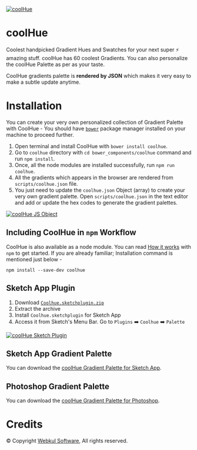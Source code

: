 [![coolHue](https://webkul.github.io/coolhue/images/coolhue-cover.png?1.0.1)](https://webkul.github.io/coolhue/)
# coolHue
Coolest handpicked Gradient Hues and Swatches for your next super ⚡ amazing stuff. coolHue has 60 coolest Gradients. You can also personalize the coolHue Palette as per as your taste.
 
CoolHue gradients palette is **rendered by JSON** which makes it very easy to make a subtle update anytime.

# Installation
You can create your very own personalized collection of Gradient Palette with CoolHue - 
You should have [`bower`](https://bower.io/#install-bower) package manager installed on your machine to proceed further.
1. Open terminal and install CoolHue with `bower install coolhue`.
2. Go to `coolhue` directory with `cd bower_components/coolhue` command and run `npm install`.
3. Once, all the node modules are installed successfully, run `npm run coolhue`.
4. All the gradients which appears in the browser are rendered from `scripts/coolhue.json` file.
5. You just need to update the `coolhue.json` Object (array) to create your very own gradient palette. Open `scripts/coolhue.json` in the text editor and add or update the hex codes to generate the gradient palettes.
 
[![coolHue JS Object](https://webkul.github.io/coolhue/images/coolhue-json.png)](https://github.com/webkul/coolhue/blob/master/scripts/coolhue.json)

## Including CoolHue in `npm` Workflow
CoolHue is also available as a node module. You can read [How it works](https://www.npmjs.com/package/coolhue) with `npm` to get started. If you are already familiar; Installation command is mentioned just below -  
   
`npm install --save-dev coolhue`
   
## Sketch App Plugin
1. Download [`Coolhue.sketchplugin.zip`](https://github.com/webkul/coolhue/releases/download/v2.0.6/CoolHue.sketchplugin.zip)
2. Extract the archive
3. Install `Coolhue.sketchplugin` for Sketch App
4. Access it from Sketch's Menu Bar. Go to `Plugins` ➡️ `Coolhue` ➡️ `Palette`

[![coolHue Sketch Plugin](https://webkul.com/blog/wp-content/uploads/2018/12/coolhue-sketch-plugin.png)](https://webkul.github.io/coolhue/sketch-plugin)

## Sketch App Gradient Palette
You can download the [coolHue Gradient Palette for Sketch App](http://bit.ly/coolhue-sketch).

## Photoshop Gradient Palette
You can download the [coolHue Gradient Palette for Photoshop](http://bit.ly/coolhue-ps).

# Credits
© Copyright [Webkul Software](https://webkul.com/), All rights reserved.
